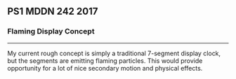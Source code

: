 ## PS1 MDDN 242 2017

### Flaming Display Concept

--------------------------------------------------

My current rough concept is simply a traditional 7-segment display clock, but the segments are emitting
flaming particles. This would provide opportunity for a lot of nice secondary motion and physical effects.